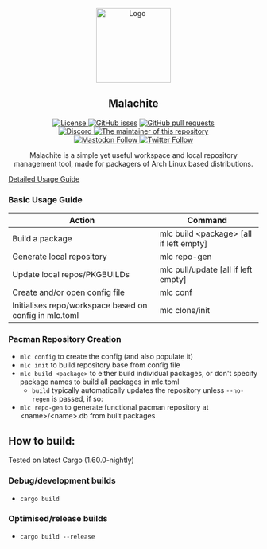<p align="center">
  <a href="https://github.com/crystal-linux/Malachite">
    <img src="https://getcryst.al/site/assets/other/logo.png" alt="Logo" width="150" height="150">
  </a>
</p>

<h2 align="center">Malachite</h2>

<p align="center">
    <a href="https://github.com/crystal-linux/.github/blob/main/LICENSE"><img src="https://img.shields.io/badge/License-GPL--3.0-blue.svg" alt="License">
    <a href="https://github/crystal-linux/malachite"><img alt="GitHub isses" src="https://img.shields.io/github/issues-raw/crystal-linux/malachite"></a>
    <a href="https://github/crystal-linux/malachite"><img alt="GitHub pull requests" src="https://img.shields.io/github/issues-pr-raw/crystal-linux/malachite"></a><br>
    <a href="https://discord.gg/hYJgu8K5aA"><img alt="Discord" src="https://img.shields.io/discord/825473796227858482?color=blue&label=Discord&logo=Discord&logoColor=white"> </a>
   <a href="https://github.com/ihatethefrench"> <img src="https://img.shields.io/badge/Maintainer-@ihatethefrench-brightgreen" alt="The maintainer of this repository" href="https://github.com/ihatethefrench"></a><br>
    <a href="https://fosstodon.org/@crystal_linux"><img alt="Mastodon Follow" src="https://img.shields.io/mastodon/follow/108618426259408142?domain=https%3A%2F%2Ffosstodon.org">
    <a href="https://twitter.com/crystal_linux"><img alt="Twitter Follow" src="https://img.shields.io/twitter/follow/crystal_linux"></a>
</p>



<p align="center">Malachite is a simple yet useful workspace and local repository management tool, made for packagers of Arch Linux based distributions.</p>

<a align="center" href="docs/GETTING_STARTED.md"> Detailed Usage Guide </a>


### Basic Usage Guide

| Action                                                 | Command                                   |
|--------------------------------------------------------|-------------------------------------------|
| Build a package                                        | mlc build \<package\> [all if left empty] |
| Generate local repository                              | mlc repo-gen                              |
| Update local repos/PKGBUILDs                           | mlc pull/update [all if left empty]       |
| Create and/or open config file                         | mlc conf                                  |
| Initialises repo/workspace based on config in mlc.toml | mlc clone/init                            |

### Pacman Repository Creation

- `mlc config` to create the config (and also populate it)
- `mlc init` to build repository base from config file
- `mlc build <package>` to either build individual packages, or don't specify package names to build all packages in mlc.toml
  - `build` typically automatically updates the repository unless `--no-regen` is passed, if so: 
- `mlc repo-gen` to generate functional pacman repository at \<name\>/\<name\>.db from built packages


## How to build:

Tested on latest Cargo (1.60.0-nightly)

### Debug/development builds

- `cargo build`

### Optimised/release builds

- `cargo build --release`
